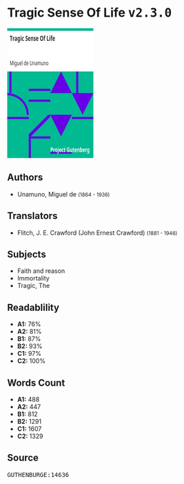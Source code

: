 # Tragic Sense Of Life <kbd>v2.3.0</kbd>

![](./cover.medium.jpg "")

## Authors


 - Unamuno, Miguel de <small>(1864 - 1936)</small>

## Translators


 - Flitch, J. E. Crawford (John Ernest Crawford) <small>(1881 - 1946)</small>

## Subjects


 - Faith and reason
 - Immortality
 - Tragic, The

## Readablility


 - **A1:** 76%
 - **A2:** 81%
 - **B1:** 87%
 - **B2:** 93%
 - **C1:** 97%
 - **C2:** 100%

## Words Count


 - **A1:** 488
 - **A2:** 447
 - **B1:** 812
 - **B2:** 1291
 - **C1:** 1607
 - **C2:** 1329

## Source


<kbd>GUTHENBURGE:14636</kbd>
